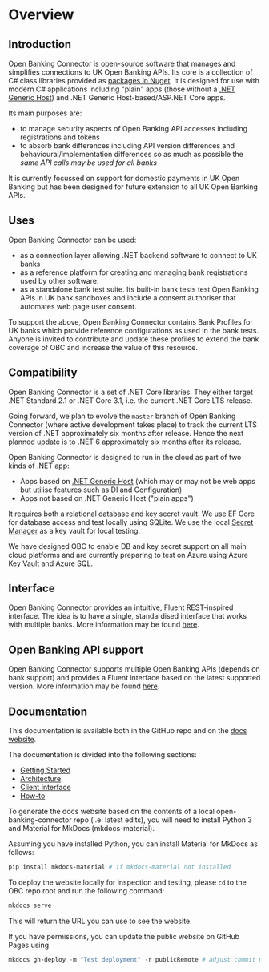 # Overview

## Introduction

Open Banking Connector is open-source software that manages and simplifies connections to UK Open Banking APIs. Its core is a collection of C# class libraries provided as [packages in Nuget](../get-started/README.md#select-a-nuget-package). It is designed for use with modern C# applications including "plain" apps (those without a [.NET Generic Host](https://docs.microsoft.com/en-us/dotnet/core/extensions/generic-host)) and .NET Generic Host-based/ASP.NET Core apps.

Its main purposes are:
- to manage security aspects of Open Banking API accesses including registrations and tokens
- to absorb bank differences including API version differences and behavioural/implementation differences so as much as possible the *same API calls may be used for all banks*

It is currently focussed on support for domestic payments in UK Open Banking but has been designed for future extension to all UK Open Banking APIs.

## Uses

Open Banking Connector can be used:

* as a connection layer allowing .NET backend software to connect to UK banks
* as a reference platform for creating and managing bank registrations used by other software.
* as a standalone bank test suite. Its built-in bank tests test Open Banking APIs in UK bank sandboxes and include a consent authoriser that automates web page user consent.

To support the above, Open Banking Connector contains Bank Profiles for UK banks which provide reference configurations as used in the bank tests. Anyone is invited to contribute and update these profiles to extend the bank coverage of OBC and increase the value of this resource.

## Compatibility

Open Banking Connector is a set of .NET Core libraries. They either target .NET Standard 2.1 or .NET Core 3.1, i.e. the current .NET Core LTS release.

Going forward, we plan to evolve the `master` branch of Open Banking Connector (where active development takes place) to track the current LTS version of .NET approximately six months after release. Hence the next planned update is to .NET 6 approximately six months after its release.

Open Banking Connector is designed to run in the cloud as part of two kinds of .NET app:
- Apps based on [.NET Generic Host](https://docs.microsoft.com/en-us/dotnet/core/extensions/generic-host) (which may or may not be web apps but utilise features such as DI and Configuration)
- Apps not based on .NET Generic Host ("plain apps")

It requires both a relational database and key secret vault. We use EF Core for database access and test locally using SQLite. We use the local [Secret Manager](https://docs.microsoft.com/en-us/aspnet/core/security/app-secrets?view=aspnetcore-5.0&tabs=windows) as a key vault for local testing.

We have designed OBC to enable DB and key secret support on all main cloud platforms and are currently preparing to test on Azure using Azure Key Vault and Azure SQL.
## Interface

Open Banking Connector provides an intuitive, Fluent REST-inspired interface. The idea is to have
a single, standardised interface that works with multiple banks. More information may be found [here](../interface/README.md).

## Open Banking API support

Open Banking Connector supports multiple Open Banking APIs (depends on bank support) and provides a Fluent interface based on the latest supported version. More information may be found [here](../supported-open-banking-apis.md).

## Documentation

This documentation is available both in the GitHub repo and on the [docs website](https://docs.openbankingconnector.io/).

The documentation is divided into the following sections:

- [Getting Started](../get-started)
- [Architecture](../architecture)
- [Client Interface](../interface)
- [How-to](../how-to/set-up-software-statement-profiles.md)


To generate the docs website based on the contents of a local open-banking-connector repo (i.e. latest edits), you will need to install Python 3 and Material for MkDocs (mkdocs-material).

Assuming you have installed Python, you can install Material for MkDocs as follows:
```powershell
pip install mkdocs-material # if mkdocs-material not installed
```

To deploy the website locally for inspection and testing, please `cd` to the OBC repo root and run the following command:
```powershell
mkdocs serve
```
This will return the URL you can use to see the website.

If you have permissions, you can update the public website on GitHub Pages using
```powershell
mkdocs gh-deploy -m "Test deployment" -r publicRemote # adjust commit message and remote as required
```
